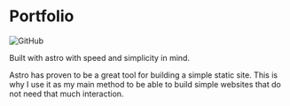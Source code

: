 # Portfolio

![GitHub][license]

Built with astro with speed and simplicity in mind.

Astro has proven to be a great tool for building a simple static site. This is
why I use it as my main method to be able to build simple websites that do not
need that much interaction.

[license]:
	https://img.shields.io/github/license/jaycedotbin/jaycedotbin.github.io
 